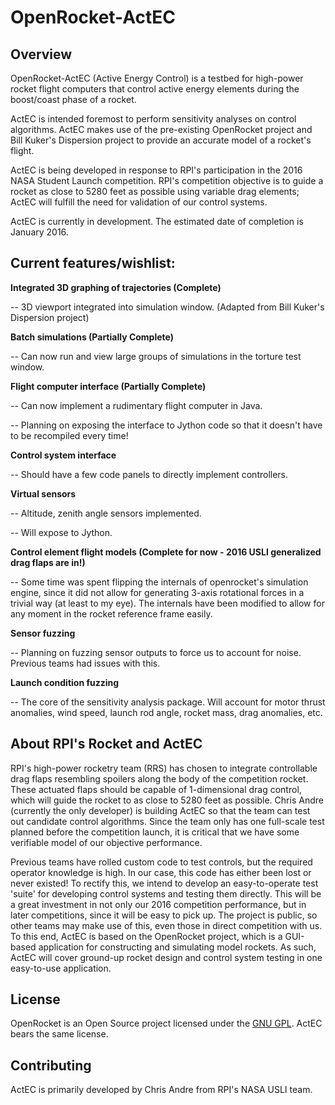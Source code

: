 OpenRocket-ActEC
==========

Overview
--------

OpenRocket-ActEC (Active Energy Control) is a testbed for high-power rocket flight computers that control active energy elements during the boost/coast phase of a rocket.

ActEC is intended foremost to perform sensitivity analyses on control algorithms. ActEC makes use of the pre-existing OpenRocket project and Bill Kuker's Dispersion project to provide an accurate model of a rocket's flight.

ActEC is being developed in response to RPI's participation in the 2016 NASA Student Launch competition. RPI's competition objective is to guide a rocket as close to 5280 feet as possible using variable drag elements; ActEC will fulfill the need for validation of our control systems.

ActEC is currently in development. The estimated date of completion is January 2016.

Current features/wishlist:
-------------------------

**Integrated 3D graphing of trajectories (Complete)**

-- 3D viewport integrated into simulation window. (Adapted from Bill Kuker's Dispersion project)

**Batch simulations (Partially Complete)**

-- Can now run and view large groups of simulations in the torture test window.

**Flight computer interface (Partially Complete)**

-- Can now implement a rudimentary flight computer in Java.

-- Planning on exposing the interface to Jython code so that it doesn't have to be recompiled every time!

**Control system interface**

-- Should have a few code panels to directly implement controllers.

**Virtual sensors**

-- Altitude, zenith angle sensors implemented.

-- Will expose to Jython.

**Control element flight models (Complete for now - 2016 USLI generalized drag flaps are in!)**

-- Some time was spent flipping the internals of openrocket's simulation engine, since it did not allow for generating 3-axis rotational forces in a trivial way (at least to my eye). The internals have been modified to allow for any moment in the rocket reference frame easily.

**Sensor fuzzing**

-- Planning on fuzzing sensor outputs to force us to account for noise. Previous teams had issues with this.

**Launch condition fuzzing**

-- The core of the sensitivity analysis package. Will account for motor thrust anomalies, wind speed, launch rod angle, rocket mass, drag anomalies, etc.

About RPI's Rocket and ActEC
----------------------------

RPI's high-power rocketry team (RRS) has chosen to integrate controllable drag flaps resembling spoilers along the body of the competition rocket. These actuated flaps should be capable of 1-dimensional drag control, which will guide the rocket to as close to 5280 feet as possible. Chris Andre (currently the only developer) is building ActEC so that the team can test out candidate control algorithms. Since the team only has one full-scale test planned before the competition launch, it is critical that we have some verifiable model of our objective performance.

Previous teams have rolled custom code to test controls, but the required operator knowledge is high. In our case, this code has either been lost or never existed! To rectify this, we intend to develop an easy-to-operate test 'suite' for developing control systems and testing them directly. This will be a great investment in not only our 2016 competition performance, but in later competitions, since it will be easy to pick up. The project is public, so other teams may make use of this, even those in direct competition with us. To this end, ActEC is based on the OpenRocket project, which is a GUI-based application for constructing and simulating model rockets. As such, ActEC will cover ground-up rocket design and control system testing in one easy-to-use application.

License
-------

OpenRocket is an Open Source project licensed under the [GNU GPL](http://openrocket.sourceforge.net/license.html). ActEC bears the same license.

Contributing
------------

ActEC is primarily developed by Chris Andre from RPI's NASA USLI team.
